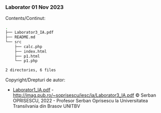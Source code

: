 ### Laborator 01 Nov 2023

Contents/Continut: 

```sh
.
├── Laborator3_IA.pdf
├── README.md
└── src
    ├── calc.php
    ├── index.html
    ├── p1.html
    └── p1.php

2 directories, 6 files
```

Copyright/Drepturi de autor:

* [Laborator1_IA.pdf](./Laborator3_IA.pdf) - http://imag.pub.ro/~soprisescu/iesc/ia/Laborator3_IA.pdf © Serban OPRISESCU, 2022 - Profesor Serban Oprisescu la Universitatea Transilvania din Brasov UNITBV
